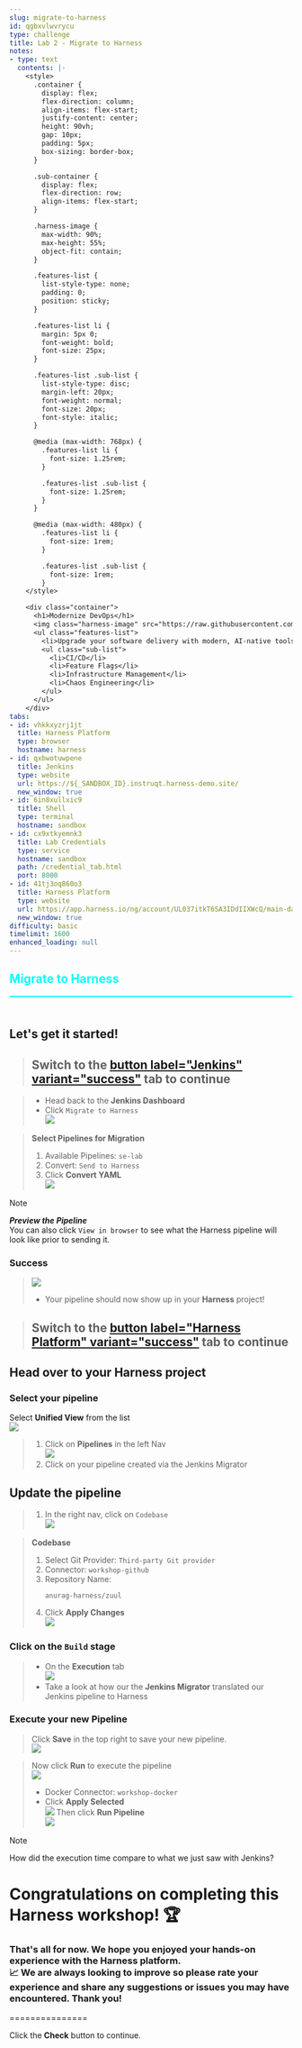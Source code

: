 ```yaml
---
slug: migrate-to-harness
id: qgbxvlwvrycu
type: challenge
title: Lab 2 - Migrate to Harness
notes:
- type: text
  contents: |-
    <style>
      .container {
        display: flex;
        flex-direction: column;
        align-items: flex-start;
        justify-content: center;
        height: 90vh;
        gap: 10px;
        padding: 5px;
        box-sizing: border-box;
      }

      .sub-container {
        display: flex;
        flex-direction: row;
        align-items: flex-start;
      }

      .harness-image {
        max-width: 90%;
        max-height: 55%;
        object-fit: contain;
      }

      .features-list {
        list-style-type: none;
        padding: 0;
        position: sticky;
      }

      .features-list li {
        margin: 5px 0;
        font-weight: bold;
        font-size: 25px;
      }

      .features-list .sub-list {
        list-style-type: disc;
        margin-left: 20px;
        font-weight: normal;
        font-size: 20px;
        font-style: italic;
      }

      @media (max-width: 768px) {
        .features-list li {
          font-size: 1.25rem;
        }

        .features-list .sub-list {
          font-size: 1.25rem;
        }
      }

      @media (max-width: 480px) {
        .features-list li {
          font-size: 1rem;
        }

        .features-list .sub-list {
          font-size: 1rem;
        }
    </style>

    <div class="container">
      <h1>Modernize DevOps</h1>
      <img class="harness-image" src="https://raw.githubusercontent.com/harness-community/field-workshops/main/assets/images/re_mapped_pipeline.avif">
      <ul class="features-list">
        <li>Upgrade your software delivery with modern, AI-native tools:</li>
        <ul class="sub-list">
          <li>CI/CD</li>
          <li>Feature Flags</li>
          <li>Infrastructure Management</li>
          <li>Chaos Engineering</li>
        </ul>
      </ul>
    </div>
tabs:
- id: vhkkxyzrj1jt
  title: Harness Platform
  type: browser
  hostname: harness
- id: qxbwotuwpene
  title: Jenkins
  type: website
  url: https://${_SANDBOX_ID}.instruqt.harness-demo.site/
  new_window: true
- id: 6in8xullxic9
  title: Shell
  type: terminal
  hostname: sandbox
- id: cx9xtkyemnk3
  title: Lab Credentials
  type: service
  hostname: sandbox
  path: /credential_tab.html
  port: 8000
- id: 41tj3oq860o3
  title: Harness Platform
  type: website
  url: https://app.harness.io/ng/account/UL037itkT6SA3IDdIIXWcQ/main-dashboard
  new_window: true
difficulty: basic
timelimit: 1600
enhanced_loading: null
---
```


<style type="text/css" rel="stylesheet">
hr.cyan { background-color: cyan; color: cyan; height: 2px; margin-bottom: -10px; }
h2.cyan { color: cyan; }
</style><h2 class="cyan">Migrate to Harness</h2>
<hr class="cyan">
<br><br>

## Let's get it started!

> ## Switch to the [button label="Jenkins" variant="success"](tab-1) tab to continue

> - Head back to the **Jenkins Dashboard**
> - Click `Migrate to Harness` \
>     ![](https://raw.githubusercontent.com/harness-community/field-workshops/main/se-workshop-jenkins-migrator/assets/images/jenkins_harness_migrate_to_harness.png)

> **Select Pipelines for Migration**
> 1) Available Pipelines: `se-lab`
> 1) Convert: `Send to Harness`
> 1) Click **Convert YAML** \
>    ![](https://raw.githubusercontent.com/harness-community/field-workshops/main/se-workshop-jenkins-migrator/assets/images/jenkins_harness_migrator.png)

> [!NOTE]
> ***Preview the Pipeline*** <br>
> You can also click `View in browser` to see what the Harness pipeline will look like prior to sending it.

### Success
> ![](https://raw.githubusercontent.com/harness-community/field-workshops/main/se-workshop-jenkins-migrator/assets/images/jenkins_harness_migration_results.png)
> - Your pipeline should now show up in your **Harness** project!

> ## Switch to the [button label="Harness Platform" variant="success"](tab-0) tab to continue
## Head over to your Harness project
### Select your pipeline

Select **Unified View** from the list \
   ![](https://raw.githubusercontent.com/harness-community/field-workshops/main/assets/images/module_unified.png)

> 1) Click on **Pipelines** in the left Nav \
>    ![](https://raw.githubusercontent.com/harness-community/field-workshops/main/assets/images/nav_pipelines.png)
> 1) Click on your pipeline created via the Jenkins Migrator

## Update the pipeline
> 1) In the right nav, click on `Codebase` \
>    ![](https://raw.githubusercontent.com/harness-community/field-workshops/main/se-workshop-jenkins-migrator/assets/images/harness_pipeline_codebase.png)

> **Codebase**
> 1) Select Git Provider: `Third-party Git provider`
> 1) Connector: `workshop-github`
> 1) Repository Name: <pre>`anurag-harness/zuul`</pre>
> 1) Click **Apply Changes** \
>    ![](https://raw.githubusercontent.com/harness-community/field-workshops/main/se-workshop-jenkins-migrator/assets/images/harness_configure_codebase.png)

### Click on the `Build` stage
> - On the **Execution** tab \
>    ![](https://raw.githubusercontent.com/harness-community/field-workshops/main/assets/images/pipeline_tab_execution.png)
> - Take a look at how our the **Jenkins Migrator** translated our Jenkins pipeline to Harness

### Execute your new Pipeline
> Click **Save** in the top right to save your new pipeline. \
>   ![](https://raw.githubusercontent.com/harness-community/field-workshops/main/assets/images/pipeline_save.png)

> Now click **Run** to execute the pipeline \
>   ![](https://raw.githubusercontent.com/harness-community/field-workshops/main/assets/images/pipeline_run.png)
> - Docker Connector: `workshop-docker`
> - Click **Apply Selected** \
>   ![](https://raw.githubusercontent.com/harness-community/field-workshops/main/se-workshop-devsecops/assets/images/harness_run_pipeline.png)
> Then click **Run Pipeline** \
>   ![](https://raw.githubusercontent.com/harness-community/field-workshops/main/se-workshop-devsecops/assets/images/pipeline_run_pipeline.png)

> [!NOTE]
> How did the execution time compare to what we just saw with Jenkins?

# Congratulations on completing this **Harness workshop**! 🏆
### That's all for now. We hope you enjoyed your hands-on experience with the Harness platform. <br> 📈 We are always looking to improve so please rate your experience and share any suggestions or issues you may have encountered. Thank you!


===============

Click the **Check** button to continue.
